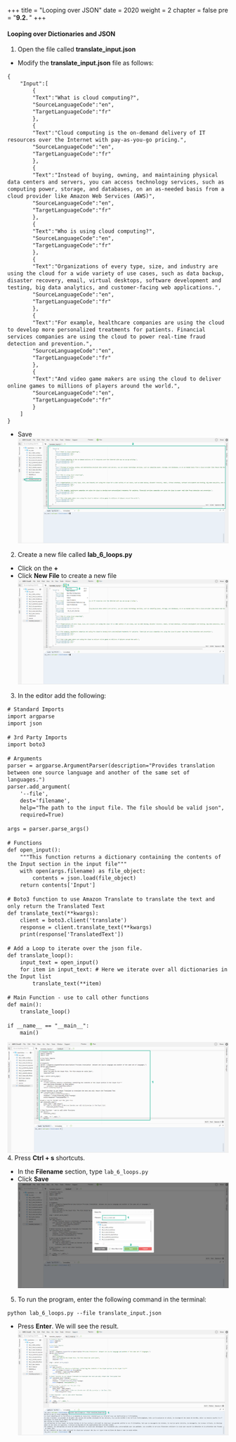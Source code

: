 +++
title = "Looping over JSON"
date = 2020
weight = 2
chapter = false
pre = "<b>9.2. </b>"
+++
#### Looping over Dictionaries and JSON

1. Open the file called **translate_input.json**
* Modify the **translate_input.json** file as follows:
```
{
    "Input":[
        {
        "Text":"What is cloud computing?",
        "SourceLanguageCode":"en",
        "TargetLanguageCode":"fr"
        },
        {
        "Text":"Cloud computing is the on-demand delivery of IT resources over the Internet with pay-as-you-go pricing.",
        "SourceLanguageCode":"en",
        "TargetLanguageCode":"fr"
        },
        {
        "Text":"Instead of buying, owning, and maintaining physical data centers and servers, you can access technology services, such as computing power, storage, and databases, on an as-needed basis from a cloud provider like Amazon Web Services (AWS)",
        "SourceLanguageCode":"en",
        "TargetLanguageCode":"fr"
        },
        {       
        "Text":"Who is using cloud computing?",
        "SourceLanguageCode":"en",
        "TargetLanguageCode":"fr"
        },
        {       
        "Text":"Organizations of every type, size, and industry are using the cloud for a wide variety of use cases, such as data backup, disaster recovery, email, virtual desktops, software development and testing, big data analytics, and customer-facing web applications.",
        "SourceLanguageCode":"en",
        "TargetLanguageCode":"fr"
        },
        {       
        "Text":"For example, healthcare companies are using the cloud to develop more personalized treatments for patients. Financial services companies are using the cloud to power real-time fraud detection and prevention.",
        "SourceLanguageCode":"en",
        "TargetLanguageCode":"fr"
        },        
        {       
        "Text":"And video game makers are using the cloud to deliver online games to millions of players around the world.",
        "SourceLanguageCode":"en",
        "TargetLanguageCode":"fr"
        }
    ] 
} 
```
* Save
![Looping over JSON](/images/9-loop/9.2-looping-over-json/looping-over-json-001.png?featherlight=false&width=90pc)
2. Create a new file called **lab_6_loops.py**
* Click on the **+** 
* Click **New File** to create a new file
![Looping over JSON](/images/9-loop/9.2-looping-over-json/looping-over-json-002.png?featherlight=false&width=90pc)
3. In the editor add the following:
```
# Standard Imports
import argparse
import json

# 3rd Party Imports
import boto3 

# Arguments
parser = argparse.ArgumentParser(description="Provides translation  between one source language and another of the same set of languages.")
parser.add_argument(
    '--file',
    dest='filename',
    help="The path to the input file. The file should be valid json",
    required=True)

args = parser.parse_args()

# Functions
def open_input():
    """This function returns a dictionary containing the contents of the Input section in the input file""" 
    with open(args.filename) as file_object:
        contents = json.load(file_object)
    return contents['Input']

# Boto3 function to use Amazon Translate to translate the text and only return the Translated Text
def translate_text(**kwargs): 
    client = boto3.client('translate')
    response = client.translate_text(**kwargs)
    print(response['TranslatedText']) 

# Add a Loop to iterate over the json file.
def translate_loop():
    input_text = open_input()
    for item in input_text: # Here we iterate over all dictionaries in the Input list
        translate_text(**item)

# Main Function - use to call other functions
def main():
    translate_loop()

if __name__ == "__main__":
    main()
```
![Looping over JSON](/images/9-loop/9.2-looping-over-json/looping-over-json-003.png?featherlight=false&width=90pc)
4. Press **Ctrl + s** shortcuts.
* In the **Filename** section, type ```lab_6_loops.py```
* Click **Save**
![Looping over JSON](/images/9-loop/9.2-looping-over-json/looping-over-json-004.png?featherlight=false&width=90pc)
5. To run the program, enter the following command in the terminal:
```
python lab_6_loops.py --file translate_input.json
```
* Press **Enter**. We will see the result.
![Looping over JSON](/images/9-loop/9.2-looping-over-json/looping-over-json-005.png?featherlight=false&width=90pc)